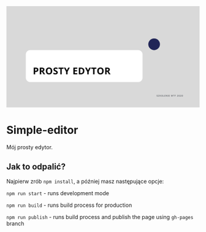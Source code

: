 ![cover](./gh/gh.png)

# Simple-editor

Mój prosty edytor.

## Jak to odpalić?
Najpierw zrób `npm install`, a później masz następujące opcje:

`npm run start` - runs development mode

`npm run build` - runs build process for production

`npm run publish` - runs build process and publish the page using `gh-pages` branch

